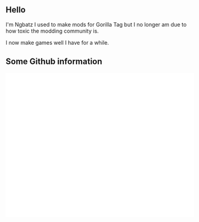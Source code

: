 ## Hello
I'm Ngbatz I used to make mods for Gorilla Tag but I no longer am due to how toxic the modding community is.

I now make games well I have for a while.

## Some Github information

<img src="/github-metrics.svg" width=500px height=auto>
